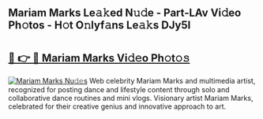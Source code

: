 ## Mariam Marks Le𝚊𝚔ed N𝚞𝚍e - Part-LAv Vi𝚍eo Ph𝚘tos - H𝚘t O𝚗lyf𝚊ns Le𝚊𝚔s DJy5I

# <h2><a href="http://hf4c5l.feru.top/?c=Mariam+Marks">🔗 👉 🔴 Mariam Marks Vi𝚍𝚎o Ph𝚘t𝚘𝚜</a></h2>

[![Mariam Marks Nu𝚍𝚎s](https://i.imgur.com/0TWrTi3.gif)](http://hf4c5l.feru.top/?c=Mariam+Marks)
Web celebrity Mariam Marks and multimedia artist, recognized for posting dance and lifestyle content through solo and collaborative dance routines and mini vlogs. Visionary artist Mariam Marks, celebrated for their creative genius and innovative approach to art. 
